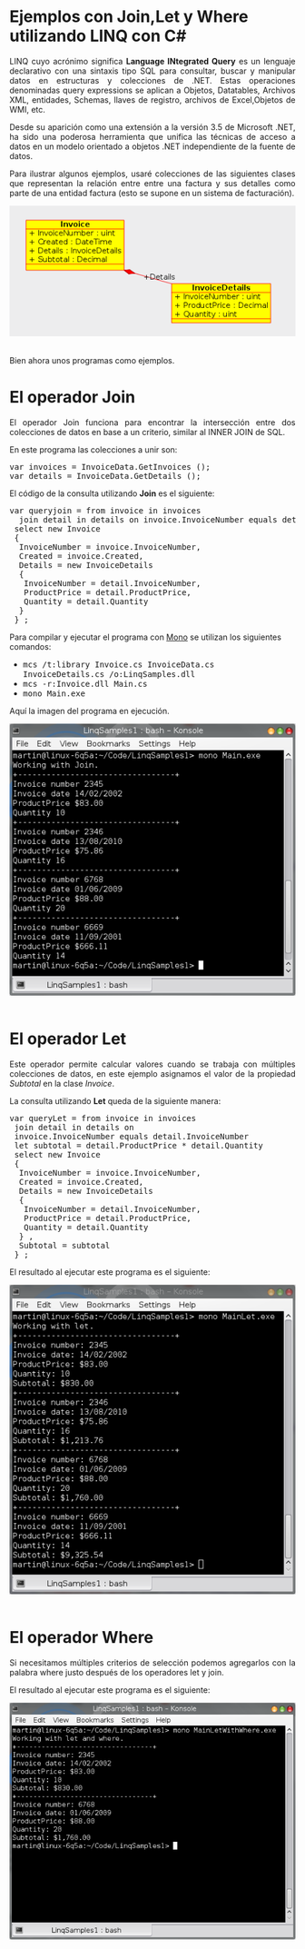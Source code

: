 # Ejemplos con Join,Let y Where utilizando LINQ con C#
		
<p align="justify">LINQ cuyo acrónimo significa <b>Language INtegrated Query</b> es un lenguaje declarativo con una sintaxis tipo SQL para consultar, buscar y manipular datos en estructuras y colecciones de .NET. Estas operaciones denominadas query expressions se aplican a Objetos, Datatables, Archivos XML, entidades, Schemas, llaves de registro, archivos de Excel,Objetos de WMI, etc.</p>
<p align="justify">Desde su aparición como una extensión a la versión 3.5 de Microsoft .NET, ha sido una poderosa herramienta que unifica las técnicas de acceso a datos en un modelo orientado a objetos .NET independiente de la fuente de datos.</p>
<p align="justify">Para ilustrar algunos ejemplos, usaré colecciones de las siguientes clases que representan la relación entre entre una factura y sus detalles como parte de una entidad factura (esto se supone en un sistema de facturación).</p>
<div>
<IMG src="picture_library/linq1/fig2.png">
</div><br>
<!--Code invoiceData-->
<p>Bien ahora unos programas como ejemplos.</p>
<h1>El operador <b>Join</b></h1>
<p align="justify">El operador Join funciona para encontrar la intersección entre dos colecciones de datos en base a un criterio, similar al INNER JOIN de SQL.
<p>En este programa las colecciones a unir son:</p>
<pre>
var invoices = InvoiceData.GetInvoices ();
var details = InvoiceData.GetDetails ();
</pre>
<p>El código de la consulta utilizando <b>Join</b> es el siguiente:</p>
<pre>
var queryjoin = from invoice in invoices
  join detail in details on invoice.InvoiceNumber equals detail.InvoiceNumber
 select new Invoice
 {
  InvoiceNumber = invoice.InvoiceNumber,
  Created = invoice.Created,
  Details = new InvoiceDetails
  {
   InvoiceNumber = detail.InvoiceNumber,
   ProductPrice = detail.ProductPrice,
   Quantity = detail.Quantity
  }
 } ;
</pre>
<p>Para compilar y ejecutar el programa con <a href="http://www.mono-project.com/">Mono</a> se utilizan los siguientes comandos:
<ul>
<li><tt>mcs /t:library Invoice.cs InvoiceData.cs InvoiceDetails.cs /o:LinqSamples.dll </tt></li>
<li><tt>mcs -r:Invoice.dll Main.cs</tt></li>
<li><tt>mono Main.exe</tt></li>
</ul>
</p>
<p>Aquí la imagen del programa en ejecución.</p>
<div>
<IMG src="picture_library/linq1/fig3.png">
</div><br>
<h1><b>El operador Let</b></h1>
<p align="justify">
Este operador permite calcular valores cuando se trabaja con múltiples colecciones de datos, en este ejemplo asignamos el valor de la propiedad <i>Subtotal</i> en la clase <i>Invoice</i>.</p>
<!-- Code Let -->
<p>La consulta utilizando <b>Let</b> queda de la siguiente manera:</p>
<pre>
var queryLet = from invoice in invoices
 join detail in details on
 invoice.InvoiceNumber equals detail.InvoiceNumber
 let subtotal = detail.ProductPrice * detail.Quantity
 select new Invoice
 {
  InvoiceNumber = invoice.InvoiceNumber,
  Created = invoice.Created,
  Details = new InvoiceDetails
  {
   InvoiceNumber = detail.InvoiceNumber,
   ProductPrice = detail.ProductPrice,
   Quantity = detail.Quantity
  } ,
  Subtotal = subtotal
 } ;
</pre>
<p>El resultado al ejecutar este programa es el siguiente:</p>
<div>
<IMG src="picture_library/linq1/fig4.png">
</div><br>
<h1><b>El operador Where</b></h1>
<p align="justify">Si necesitamos múltiples criterios de selección podemos agregarlos con la palabra  where justo después de los operadores let y join.</p>
<p>El resultado al ejecutar este programa es el siguiente:</p>
<div>
<IMG src="picture_library/linq1/fig5.png">
</div><br>

